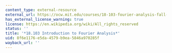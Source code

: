 ```yaml
---
content_type: external-resource
external_url: https://ocw.mit.edu/courses/18-103-fourier-analysis-fall-2013/
has_external_license_warning: true
license: https://en.wikipedia.org/wiki/All_rights_reserved
status: ''
title: '*18.103 Introduction to Fourier Analysis*'
uid: 8f6e1176-e5da-4579-b9ea-5846a970285f
wayback_url: ''
---
```

